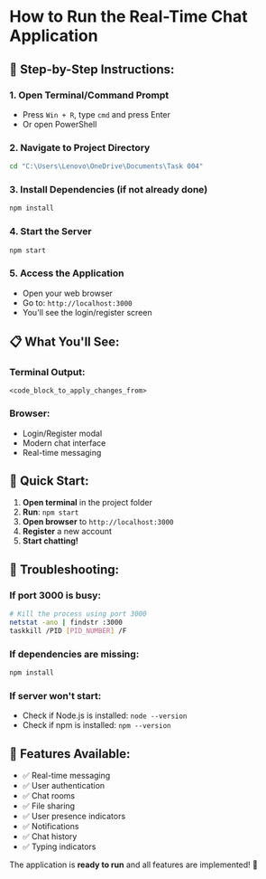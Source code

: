 # How to Run the Real-Time Chat Application

## 🚀 **Step-by-Step Instructions:**

### 1. **Open Terminal/Command Prompt**
- Press `Win + R`, type `cmd` and press Enter
- Or open PowerShell

### 2. **Navigate to Project Directory**
```bash
cd "C:\Users\Lenovo\OneDrive\Documents\Task 004"
```

### 3. **Install Dependencies** (if not already done)
```bash
npm install
```

### 4. **Start the Server**
```bash
npm start
```

### 5. **Access the Application**
- Open your web browser
- Go to: `http://localhost:3000`
- You'll see the login/register screen

## 📋 **What You'll See:**

### Terminal Output:
```
<code_block_to_apply_changes_from>
```

### Browser:
- Login/Register modal
- Modern chat interface
- Real-time messaging

## 🎉 **Quick Start:**

1. **Open terminal** in the project folder
2. **Run**: `npm start`
3. **Open browser** to `http://localhost:3000`
4. **Register** a new account
5. **Start chatting!**

## 🔧 **Troubleshooting:**

### If port 3000 is busy:
```bash
# Kill the process using port 3000
netstat -ano | findstr :3000
taskkill /PID [PID_NUMBER] /F
```

### If dependencies are missing:
```bash
npm install
```

### If server won't start:
- Check if Node.js is installed: `node --version`
- Check if npm is installed: `npm --version`

## 🎉 **Features Available:**

- ✅ Real-time messaging
- ✅ User authentication
- ✅ Chat rooms
- ✅ File sharing
- ✅ User presence indicators
- ✅ Notifications
- ✅ Chat history
- ✅ Typing indicators

The application is **ready to run** and all features are implemented! 🚀
